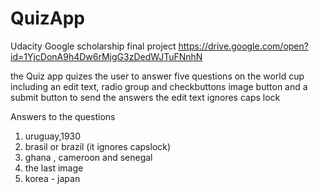 # QuizApp
Udacity Google scholarship final project
https://drive.google.com/open?id=1YjcDonA9h4Dw6rMjgG3zDedWJTuFNnhN


the Quiz app quizes the user to answer five questions on the world cup
including an edit text, radio group and checkbuttons image button and a 
submit button to send the answers 
the edit text ignores caps lock 

Answers to the questions
1. uruguay,1930
2. brasil or brazil (it ignores capslock)
3. ghana , cameroon and senegal
4. the last image
5. korea - japan

